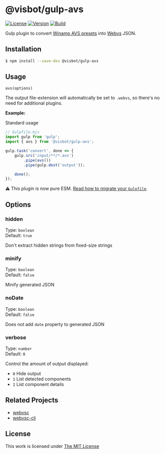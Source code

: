 # @visbot/gulp-avs

[![License](https://img.shields.io/github/license/visbot/gulp-avs?color=blue&style=for-the-badge)](https://github.com/visbot/gulp-avs/blob/main/LICENSE)
[![Version](https://img.shields.io/npm/v/@visbot/gulp-avs?style=for-the-badge)](https://www.npmjs.org/package/@visbot/gulp-avs)
[![Build](https://img.shields.io/github/actions/workflow/status/visbot/gulp-avs/tests.yml?style=for-the-badge)](https://github.com/visbot/gulp-avs/actions)

Gulp plugin to convert [Winamp AVS presets](https://www.wikiwand.com/en/Advanced_Visualization_Studio) into [Webvs](https://github.com/azeem/webvs) JSON.

## Installation

```sh
$ npm install --save-dev @visbot/gulp-avs
```

## Usage

`avs(options)`

The output file-extension will automatically be set to `.webvs`, so there's no need for additional plugins.

**Example:**

Standard usage

```js
// Gulpfile.mjs
import gulp from 'gulp';
import { avs } from '@visbot/gulp-avs';

gulp.task('convert', done => {
	gulp.src('input/**/*.avs')
		.pipe(avs())
		.pipe(gulp.dest('output'));

	done();
});
```

:warning: This plugin is now pure ESM. [Read how to migrate your `Gulpfile`](https://gist.github.com/noraj/007a943dc781dc8dd3198a29205bae04).

## Options

### hidden

Type: `boolean`  
Default: `true`  

Don't extract hidden strings from fixed-size strings

### minify

Type: `boolean`  
Default: `false`  

Minify generated JSON

### noDate

Type: `boolean`  
Default: `false`  

Does not add `date` property to generated JSON

### verbose

Type: `number`  
Default: `0`  

Control the amount of output displayed:

* `0` Hide output
* `1` List detected components
* `2` List component details

## Related Projects

* [webvsc](https://github.com/grandchild/AVS-File-Decoder)
* [webvsc-cli](https://github.com/idleberg/webvsc-cli)

## License

This work is licensed under [The MIT License](https://opensource.org/licenses/MIT)
